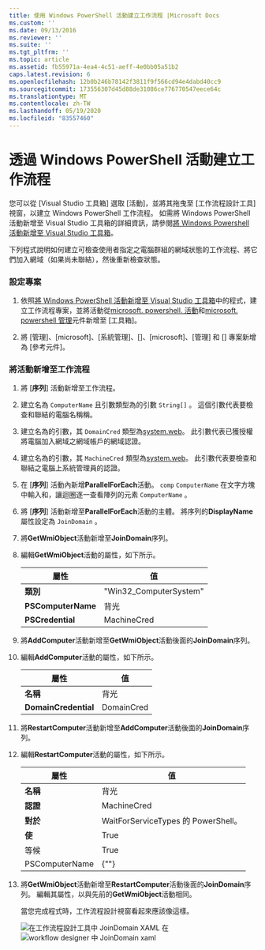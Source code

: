 ```yaml
---
title: 使用 Windows PowerShell 活動建立工作流程 |Microsoft Docs
ms.custom: ''
ms.date: 09/13/2016
ms.reviewer: ''
ms.suite: ''
ms.tgt_pltfrm: ''
ms.topic: article
ms.assetid: fb55971a-4ea4-4c51-aeff-4e0bb05a51b2
caps.latest.revision: 6
ms.openlocfilehash: 12b0b246b78142f3811f9f566cd94e4dabd40cc9
ms.sourcegitcommit: 173556307d45d88de31086ce776770547eece64c
ms.translationtype: MT
ms.contentlocale: zh-TW
ms.lasthandoff: 05/19/2020
ms.locfileid: "83557460"
---
```

# <a name="creating-a-workflow-with-windows-powershell-activities"></a>透過 Windows PowerShell 活動建立工作流程

您可以從 [Visual Studio 工具箱] 選取 [活動]，並將其拖曳至 [工作流程設計工具] 視窗，以建立 Windows PowerShell 工作流程。 如需將 Windows PowerShell 活動新增至 Visual Studio 工具箱的詳細資訊，請參閱[將 Windows Powershell 活動新增至 Visual Studio 工具箱](./adding-windows-powershell-activities-to-the-visual-studio-toolbox.md)。

下列程式說明如何建立可檢查使用者指定之電腦群組的網域狀態的工作流程、將它們加入網域（如果尚未聯結），然後重新檢查狀態。

### <a name="setting-up-the-project"></a>設定專案

1. 依照[將 Windows PowerShell 活動新增至 Visual Studio 工具箱](./adding-windows-powershell-activities-to-the-visual-studio-toolbox.md)中的程式，建立工作流程專案，並將活動從[microsoft. powershell. 活動](/dotnet/api/Microsoft.PowerShell.Activities)和[microsoft. powershell 管理](/dotnet/api/Microsoft.PowerShell.Management.Activities)元件新增至 [工具箱]。

2. 將 [管理]、[microsoft]、[系統管理]、[]、[microsoft]、[管理] 和 [] 專案新增為 [參考元件]。

### <a name="adding-activities-to-the-workflow"></a>將活動新增至工作流程

1. 將 [**序列**] 活動新增至工作流程。

2. 建立名為 `ComputerName` 且引數類型為的引數 `String[]` 。 這個引數代表要檢查和聯結的電腦名稱稱。

3. 建立名為的引數，其 `DomainCred` 類型為[system.web](/dotnet/api/System.Management.Automation.PSCredential)。 此引數代表已獲授權將電腦加入網域之網域帳戶的網域認證。

4. 建立名為的引數，其 `MachineCred` 類型為[system.web](/dotnet/api/System.Management.Automation.PSCredential)。 此引數代表要檢查和聯結之電腦上系統管理員的認證。

5. 在 [**序列**] 活動內新增**ParallelForEach**活動。 `comp` `ComputerName` 在文字方塊中輸入和，讓迴圈逐一查看陣列的元素 `ComputerName` 。

6. 將 [**序列**] 活動新增至**ParallelForEach**活動的主體。 將序列的**DisplayName**屬性設定為 `JoinDomain` 。

7. 將**GetWmiObject**活動新增至**JoinDomain**序列。

8. 編輯**GetWmiObject**活動的屬性，如下所示。

   |屬性|值|
   |--------------|-----------|
   |**類別**|"Win32_ComputerSystem"|
   |**PSComputerName**|背光|
   |**PSCredential**|MachineCred|

9. 將**AddComputer**活動新增至**GetWmiObject**活動後面的**JoinDomain**序列。

10. 編輯**AddComputer**活動的屬性，如下所示。

    |屬性|值|
    |--------------|-----------|
    |**名稱**|背光|
    |**DomainCredential**|DomainCred|

11. 將**RestartComputer**活動新增至**AddComputer**活動後面的**JoinDomain**序列。

12. 編輯**RestartComputer**活動的屬性，如下所示。

    |屬性|值|
    |--------------|-----------|
    |**名稱**|背光|
    |**認證**|MachineCred|
    |**對於**|WaitForServiceTypes 的 PowerShell。|
    |**使**|True|
    |等候|True|
    |PSComputerName|{""}|

13. 將**GetWmiObject**活動新增至**RestartComputer**活動後面的**JoinDomain**序列。 編輯其屬性，以與先前的**GetWmiObject**活動相同。

    當您完成程式時，工作流程設計視窗看起來應該像這樣。

    ![在工作流程設計工具中 JoinDomain XAML 在 ](media/creating-a-workflow-with-windows-powershell-activities/joindomainworkflow.png)
     ![workflow designer 中 JoinDomain xaml](media/creating-a-workflow-with-windows-powershell-activities/joindomainworkflow.png "JoinDomainWorkflow")
